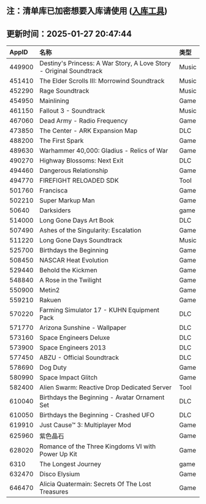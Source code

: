 ## 注：清单库已加密想要入库请使用 ([入库工具](https://github.com/BlankTMing/ManifestAutoUpdate/releases))

## 更新时间：2025-01-27 20:47:44
| AppID | 名称 | 类型  |
| :-------------------- | :----------------------------- | :----------- |
| 449900 | Destiny's Princess: A War Story, A Love Story - Original Soundtrack| Music |
| 451410 | The Elder Scrolls III: Morrowind Soundtrack| Music |
| 452290 | Rage Soundtrack| Music |
| 454950 | Mainlining| Game |
| 461150 | Fallout 3 - Soundtrack| Music |
| 467060 | Dead Army - Radio Frequency| Game |
| 473850 | The Center - ARK Expansion Map| DLC |
| 488200 | The First Spark| Game |
| 489630 | Warhammer 40,000: Gladius - Relics of War| Game |
| 490270 | Highway Blossoms: Next Exit| DLC |
| 494460 | Dangerous Relationship| Game |
| 494770 | FIREFIGHT RELOADED SDK| Tool |
| 501760 | Francisca| Game |
| 502210 | Super Markup Man| Game |
| 50640 | Darksiders| game |
| 514000 | Long Gone Days Art Book| DLC |
| 507490 | Ashes of the Singularity: Escalation| Game |
| 511220 | Long Gone Days Soundtrack| Music |
| 525700 | Birthdays the Beginning| Game |
| 508450 | NASCAR Heat Evolution| Game |
| 529440 | Behold the Kickmen| Game |
| 548840 | A Rose in the Twilight| Game |
| 550900 | Metin2| Game |
| 559210 | Rakuen| Game |
| 570220 | Farming Simulator 17 - KUHN Equipment Pack| DLC |
| 571770 | Arizona Sunshine - Wallpaper| DLC |
| 573160 | Space Engineers Deluxe| DLC |
| 573900 | Space Engineers 2013| DLC |
| 577450 | ABZU - Official Soundtrack| DLC |
| 578690 | Dog Duty| Game |
| 580990 | Space Impact Glitch| Game |
| 582400 | Alien Swarm: Reactive Drop Dedicated Server| Tool |
| 610040 | Birthdays the Beginning - Avatar Ornament Set| DLC |
| 610050 | Birthdays the Beginning - Crashed UFO| DLC |
| 619910 | Just Cause™ 3: Multiplayer Mod| Game |
| 625960 | 紫色晶石| Game |
| 628020 | Romance of the Three Kingdoms VI with Power Up Kit| Game |
| 6310 | The Longest Journey| game |
| 632470 | Disco Elysium| Game |
| 646470 | Alicia Quatermain: Secrets Of The Lost Treasures| Game |
